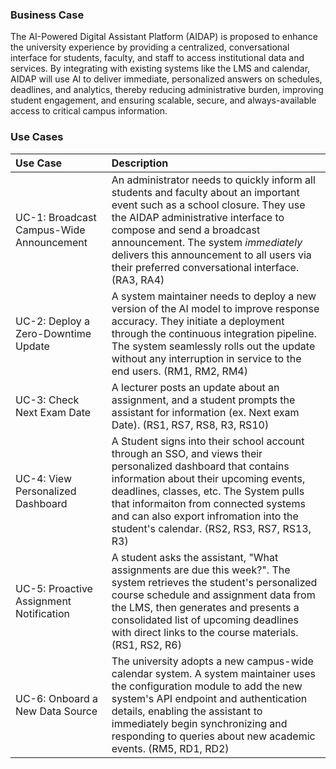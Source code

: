 ### Business Case
The AI-Powered Digital Assistant Platform (AIDAP) is proposed to enhance the university experience by providing a centralized, conversational interface for students, faculty, and staff to access institutional data and services. By integrating with existing systems like the LMS and calendar, AIDAP will use AI to deliver immediate, personalized answers on schedules, deadlines, and analytics, thereby reducing administrative burden, improving student engagement, and ensuring scalable, secure, and always-available access to critical campus information.

### Use Cases
| Use Case | Description |
|:-------|:--------|
| UC-1: Broadcast Campus-Wide Announcement | An administrator needs to quickly inform all students and faculty about an important event such as a school closure. They use the AIDAP administrative interface to compose and send a broadcast announcement. The system _immediately_ delivers this announcement to all users via their preferred conversational interface. (RA3, RA4) |
| UC-2: Deploy a Zero-Downtime Update | A system maintainer needs to deploy a new version of the AI model to improve response accuracy. They initiate a deployment through the continuous integration pipeline. The system seamlessly rolls out the update without any interruption in service to the end users. (RM1, RM2, RM4) |
| UC-3: Check Next Exam Date | A lecturer posts an update about an assignment, and a student prompts the assistant for information (ex. Next exam Date). (RS1, RS7, RS8, R3, RS10) |
| UC-4: View Personalized Dashboard | A Student signs into their school account through an SSO, and views their personalized dashboard that contains information about their upcoming events, deadlines, classes, etc. The System pulls that informaiton from connected systems and can also export infromation into the student's calendar. (RS2, RS3, RS7, RS13, R3) |
| UC-5: Proactive Assignment Notification | A student asks the assistant, "What assignments are due this week?". The system retrieves the student's personalized course schedule and assignment data from the LMS, then generates and presents a consolidated list of upcoming deadlines with direct links to the course materials. (RS1, RS2, R6) |
| UC-6: Onboard a New Data Source | The university adopts a new campus-wide calendar system. A system maintainer uses the configuration module to add the new system's API endpoint and authentication details, enabling the assistant to immediately begin synchronizing and responding to queries about new academic events. (RM5, RD1, RD2) |
